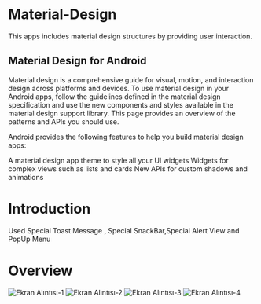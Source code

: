 # Material-Design

This apps includes material design structures by providing user interaction.

## Material Design for Android
Material design is a comprehensive guide for visual, motion, and interaction design across platforms and devices. To use material design in your Android apps, follow the guidelines defined in the material design specification and use the new components and styles available in the material design support library. This page provides an overview of the patterns and APIs you should use.


Android provides the following features to help you build material design apps:

A material design app theme to style all your UI widgets
Widgets for complex views such as lists and cards
New APIs for custom shadows and animations

# Introduction

Used Special Toast Message , Special SnackBar,Special Alert View and PopUp Menu

# Overview

![Ekran Alıntısı-1](https://user-images.githubusercontent.com/32849662/103137700-36bc6d80-46dc-11eb-8b9c-41ef8a68311a.PNG)
![Ekran Alıntısı-2](https://user-images.githubusercontent.com/32849662/103137702-38863100-46dc-11eb-958c-1fdd9f284ccf.PNG)
![Ekran Alıntısı-3](https://user-images.githubusercontent.com/32849662/103137703-38863100-46dc-11eb-9842-3f0aab7931c2.PNG)
![Ekran Alıntısı-4](https://user-images.githubusercontent.com/32849662/103137704-391ec780-46dc-11eb-950f-3d153323a45c.PNG)
